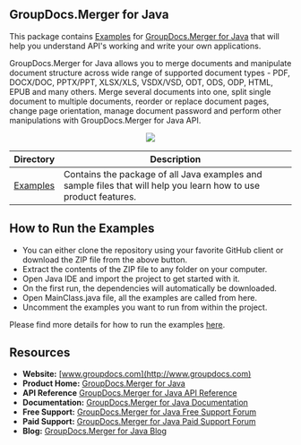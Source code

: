 ## GroupDocs.Merger for Java

This package contains [Examples](https://github.com/groupdocs-merger/GroupDocs.Merger-for-Java/tree/master/Examples) for [GroupDocs.Merger for Java](https://products.groupdocs.com/merger/java) that will help you understand API's working and write your own applications.

GroupDocs.Merger for Java allows you to merge documents and manipulate  document structure across wide range of supported document types - PDF, DOCX/DOC, PPTX/PPT, XLSX/XLS, VSDX/VSD, ODT, ODS, ODP, HTML, EPUB and many others.
Merge several documents into one, split single document to multiple documents, reorder or replace document pages, change page orientation, manage document password and perform other manipulations with GroupDocs.Merger for Java API.  

<p align="center">

  <a title="Download complete GroupDocs.Merger for Java source code" href="https://github.com/groupdocs-merger/GroupDocs.Merger-for-Java/archive/master.zip">
	<img src="https://raw.github.com/AsposeExamples/java-examples-dashboard/master/images/downloadZip-Button-Large.png" />
  </a>
</p>

Directory | Description
--------- | -----------
[Examples](https://github.com/groupdocs-merger/GroupDocs.Merger-for-Java/tree/master/Examples)  | Contains the package of all Java examples and sample files that will help you learn how to use product features.

## How to Run the Examples

+ You can either clone the repository using your favorite GitHub client or download the ZIP file from the above button.
+ Extract the contents of the ZIP file to any folder on your computer.
+ Open Java IDE and import the project to get started with it.
+ On the first run, the dependencies will automatically be downloaded.
+ Open MainClass.java file, all the examples are called from here.
+ Uncomment the examples you want to run from within the project.

Please find more details for how to run the examples [here](https://docs.groupdocs.com/display/mergerjava/How+to+Run+Examples).

## Resources

+ **Website:** [www.groupdocs.com](http://www.groupdocs.com)
+ **Product Home:** [GroupDocs.Merger for Java](https://products.groupdocs.com/merger/java)
+ **API Reference** [GroupDocs.Merger for Java API Reference](https://apireference.groupdocs.com/java/merger)
+ **Documentation:** [GroupDocs.Merger for Java Documentation](https://docs.groupdocs.com/display/mergerjava/Home)
+ **Free Support:** [GroupDocs.Merger for Java Free Support Forum](https://forum.groupdocs.com/c/merger)
+ **Paid Support:** [GroupDocs.Merger for Java Paid Support Forum](https://helpdesk.groupdocs.com/)
+ **Blog:** [GroupDocs.Merger for Java Blog](https://blog.groupdocs.com/category/groupdocs-merger-product-family/)


